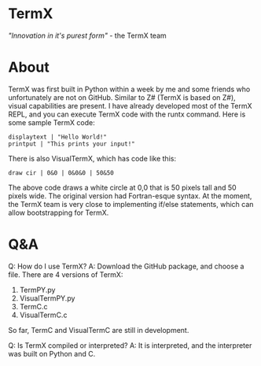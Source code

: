# TermX
*"Innovation in it's purest form"* - the TermX team

# About
TermX was first built in Python within a week by me and some friends who unfortunately are not on GitHub. Similar to Z# (TermX is based on Z#), visual capabilities are present. I have already developed most of the TermX REPL, and you can execute TermX code with the runtx command. Here is some sample TermX code:

```termx
displaytext | "Hello World!"
printput | "This prints your input!"

```
There is also VisualTermX, which has code like this:
```termx
draw cir | 0&0 | 0&0&0 | 50&50
```
The above code draws a white circle at 0,0 that is 50 pixels tall and 50 pixels wide.
The original version had Fortran-esque syntax. At the moment, the TermX team is very close to implementing if/else statements, which can allow bootstrapping for TermX.

# Q&A

Q: How do I use TermX?
A: Download the GitHub package, and choose a file. There are 4 versions of TermX:
1. TermPY.py
2. VisualTermPY.py
3. TermC.c
4. VisualTermC.c

So far, TermC and VisualTermC are still in development.

Q: Is TermX compiled or interpreted?
A: It is interpreted, and the interpreter was built on Python and C.
